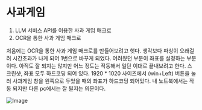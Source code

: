 # 사과게임 
1. LLM 서비스 API를 이용한 사과 게임 매크로
2. OCR을 통한 사과 게임 매크로

처음에는 OCR을 통한 사과 게임 매크로를 만들어보려고 햇다. 생각보다 파싱이 오래걸려 시간초과가 나게 되어 1번으로 바꾸게 되었다.
어려웠던 부분이 좌표를 설정하는 부분이다. 아직도 잘 되지는 않지만 어느 정도는 작동해서 일단 이대로 끝내보려고 한다.
스크린샷, 좌표 모두 하드코딩 되어 있다. 1920 * 1020 사이즈에서 (win+Left) 버튼을 눌러 사과게임 창을 왼쪽으로 두었을 때의 좌표가 하드코딩 되어있다. 내 노트북에서는 작동 되지만 다른 pc에서는 잘 될지는 의문이다. 

![Image](https://github.com/user-attachments/assets/3664453f-b1bb-4c7d-b843-2b86f9fcd483)


